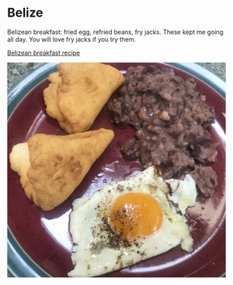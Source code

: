 # Belize

Belizean breakfast: fried egg, refried beans, fry jacks. These kept me
going all day. You will love fry jacks if you try them.

[Belizean breakfast recipe](https://belize.com/belizean-recipes)

![Belizean breakfast](images/belize.jpeg)